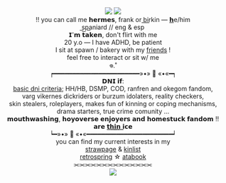 <div align="center">
	<img src="https://github.com/xerosene/xerosene/assets/132354142/ebfbd1d9-ef27-4422-b76f-89d776966110"> <img src="https://i.postimg.cc/jSHDWkt4/Untitled512-20220917095323.png">
</div> <div align="center"> !! you can call me 𝗵𝗲𝗿𝗺𝗲𝘀, frank or b͟i͟r͟kin — <a href="https://en.pronouns.page/@21GUNZ">𝗵</a>e/him </div>
  </div> <div align="center"> s͟p͟a͟niard // eng & esp</div>
   </div> <div align="center"> 𝗜'𝗺 𝘁𝗮𝗸𝗲𝗻, don't flirt with me</div>
 </div> <div align="center"> 20 y.o — I have ADHD, be patient</div>
 </div> <div align="center">I sit at spawn / bakery with my <a href="https://rentry.co/1-800-BIOHAZARD">friends</a> !</div>
  </div> <div align="center"> feel free to interact or sit w/ me</div>
  </div> <div align="center">𖦹.˚</div>
   </div> <div align="center">┍━━━━━━━━━━━━━━━━━━━━━━━»•» 🐾 «•«━┑</div>
   </div> <div align="center"> 𝗗𝗡𝗜 𝗶𝗳:</div>
    </div> <div align="center"> <a href="https://dni-criteria.carrd.co/">basic dni criteria</a>; HH/HB, DSMP, COD, ranfren and okegom fandom,</div>
    </div> <div align="center">varg vikernes dickriders or burzum idolaters, reality checkers, </div>
     </div> <div align="center">skin stealers, roleplayers, makes fun of kinning or coping mechanisms, </div>
     </div> <div align="center">drama starters, true crime comunity ... </div>
    </div> <div align="center"> 𝗺𝗼𝘂𝘁𝗵𝘄𝗮𝘀𝗵𝗶𝗻𝗴, 𝗵𝗼𝘆𝗼𝘃𝗲𝗿𝘀𝗲 𝗲𝗻𝗷𝗼𝘆𝗲𝗿𝘀 𝗮𝗻𝗱 𝗵𝗼𝗺𝗲𝘀𝘁𝘂𝗰𝗸 𝗳𝗮𝗻𝗱𝗼𝗺 !! </div>
     </div> <div align="center">𝗮𝗿𝗲 𝘁͟𝗵͟𝗶͟𝗻͟ 𝗶𝗰𝗲 </div>
    </div><div align="center"> ┕━»•» 🐾 «•«━━━━━━━━━━━━━━━━━━━━━━━┙</div>
     </div> <div align="center"> you can find my current interests in my </div>
        </div> <div align="center"> <a href="https://21gunz.straw.page/">strawpage</a> & <a href="https://rentry.co/21GUNZ">kinlist</a> </div> 
        </div> <div align="center"> <a href="https://retrospring.net/@xerosene">retrospring</a> ☆ <a href="https://21gunz.atabook.org/">atabook</a> </div> 
       </div><div align="center"> ⫘⫘⫘⫘⫘⫘⫘⫘⫘⫘⫘⫘⫘⫘</div>
       <div align="center">
	<img src="https://i.ibb.co/C9thDdy/tumblr-89dfcad34fd9d6a53da1bfc2ef1d869d-44b8f4dc-1280-1-1.jpg">
 
